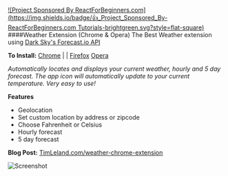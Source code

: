 [![Project Sponsored By ReactForBeginners.com](https://img.shields.io/badge/👍_Project_Sponsored_By-ReactForBeginners.com Tutorials-brightgreen.svg?style=flat-square)](https://ReactForBeginners.com/friend/TIM)
####Weather Extension (Chrome & Opera)
The Best Weather extension using [Dark Sky's Forecast.io API](https://developer.forecast.io/)

**To Install:** [Chrome](https://chrome.google.com/webstore/detail/weather/iolcbmjhmpdheggkocibajddahbeiglb) | 
| [Firefox](https://addons.mozilla.org/en-US/firefox/addon/weather-extension/)
[Opera](https://addons.opera.com/en/extensions/details/weather-2/?display=en)

*Automatically locates and displays your current weather, hourly and 5 day forecast. The app icon will automatically update to your current temperature. Very easy to use!*

**Features**
 * Geolocation
 * Set custom location by address or zipcode
 * Choose Fahrenheit or Celsius
 * Hourly forecast 
 * 5 day forecast

**Blog Post:** [TimLeland.com/weather-chrome-extension](http://timleland.com/weather-chrome-extension/)

![Screenshot](https://lh3.googleusercontent.com/KaaSDZKkbbxdgI8FhKGo0Wlh8pTI29cpKVWV2JX36B8mKvAg5Xox9WCx6lmfRmn2k4KsEekrgw=s1280-h800-e365-rw)
